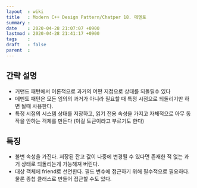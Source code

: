 ```yaml
---
layout  : wiki
title   : Modern C++ Design Pattern/Chatper 18. 메멘토
summary : 
date    : 2020-04-28 21:07:07 +0900
lastmod : 2020-04-28 21:41:17 +0900
tags    : 
draft   : false
parent  : 
---
```


## 간략 설명
* 커맨드 패턴에서 이론적으로 과거의 어떤 지점으로 상태를 되돌릴수 있다
* 메멘토 패턴은 모든 임의의 과거가 아니라 필요할 때 특정 시점으로 되돌리기만 하면 될때 사용한다.
* 특정 시점의 시스템 상태를 저장하고, 읽기 전용 속성을 가지고 자체적으로 아무 동작을 안하는 객체를 만든다 (이걸 토큰이라고 부르기도 한다)

## 특징
* 불변 속성을 가진다. 저장된 잔고 값이 나중에 변경될 수 있다면 존재한 적 없는 과거 상태로 되돌리는게 가능해져 버린다.
* 대상 객체에 friend로 선언한다. 필드 변수에 접근하기 위해 필수적으로 필요하다. 물론 종첩 클래스로 만들어 접근할 수도 있다.

